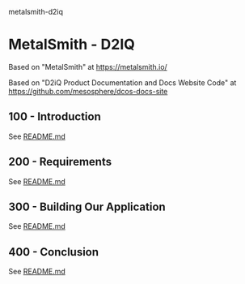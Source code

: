 metalsmith-d2iq
# MetalSmith - D2IQ

Based on "MetalSmith" at https://metalsmith.io/

Based on "D2iQ Product Documentation and Docs Website Code" at https://github.com/mesosphere/dcos-docs-site

## 100 - Introduction

See [README.md](./100/README.md)

## 200 - Requirements

See [README.md](./200/README.md)

## 300 - Building Our Application

See [README.md](./300/README.md)

## 400 - Conclusion

See [README.md](./400/README.md)
